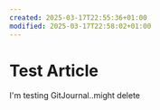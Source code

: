 ```yaml
---
created: 2025-03-17T22:55:36+01:00
modified: 2025-03-17T22:58:02+01:00
---
```


# Test Article

I'm testing GitJournal..might delete
